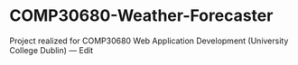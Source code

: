 # COMP30680-Weather-Forecaster
Project realized for COMP30680 Web Application Development (University College Dublin) — Edit
